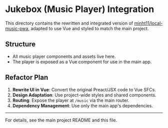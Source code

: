 # Jukebox (Music Player) Integration

This directory contains the rewritten and integrated version of [minht11/local-music-pwa](https://github.com/minht11/local-music-pwa), adapted to use Vue and styled to match the main project.

## Structure
- All music player components and assets live here.
- The player is exposed as a Vue component for use in the main app.

## Refactor Plan
1. **Rewrite UI in Vue**: Convert the original Preact/JSX code to Vue SFCs.
2. **Design Adaptation**: Use project-wide styles and shared components.
3. **Routing**: Expose the player at `/music` via the main router.
4. **Dependency Management**: Use only the main app's dependencies.

---

For details, see the main project README and this file. 